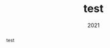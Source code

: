 ---
schema: rdl
title: test
organization: GFDRR
notes: test
category:
  - Hazard
abstract: test
source: test
date: '2021'
version: test
purpose: test
project: test
biblio_title: test
biblio_url: test
geo_coverage:
  - ABW
  - MDG
license: 'https://creativecommons.org/licenses/by/4.0/'
maintainer: test
maintainer_email: test@test.org
event_hazard_type:
  - CF
analysis_type: Deterministic
geo_area: test
time_start: test
time_end: test
time_span: test
time_year: test
calculation_method: Simulated
frequency_type:
  - Rate
return_period: 10-1000
occurrence_time_start: test
occurrence_time_end: test
occurrence_time_span: test
trigger_hazard_type:
  - CF
trigger_process_type:
  - FCF
description: test
process_type:
  - FCF
imt:
  - PGA_g
data_uncertainty: test
---